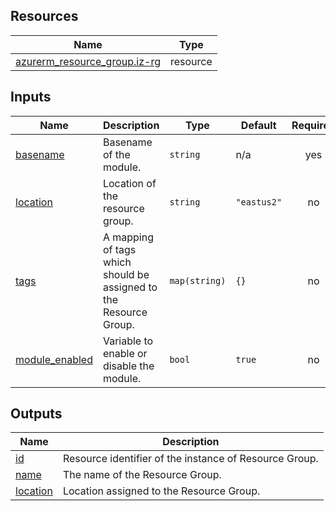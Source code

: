 <!-- BEGIN_TF_DOCS -->
## Resources

| Name | Type |
|------|------|
| [azurerm_resource_group.iz-rg](https://registry.terraform.io/providers/hashicorp/azurerm/latest/docs/resources/resource_group) | resource |

## Inputs

| Name | Description | Type | Default | Required |
|------|-------------|------|---------|:--------:|
| <a name="input_basename"></a> [basename](#input\_basename) | Basename of the module. | `string` | n/a | yes |
| <a name="input_location"></a> [location](#input\_location) | Location of the resource group. | `string` | `"eastus2"` | no |
| <a name="input_tags"></a> [tags](#input\_tags) | A mapping of tags which should be assigned to the Resource Group. | `map(string)` | `{}` | no |
| <a name="input_module_enabled"></a> [module\_enabled](#input\_module\_enabled) | Variable to enable or disable the module. | `bool` | `true` | no |

## Outputs

| Name | Description |
|------|-------------|
| <a name="output_id"></a> [id](#output\_id) | Resource identifier of the instance of Resource Group. |
| <a name="output_name"></a> [name](#output\_name) | The name of the Resource Group. |
| <a name="output_location"></a> [location](#output\_location) | Location assigned to the Resource Group. |
<!-- END_TF_DOCS -->
